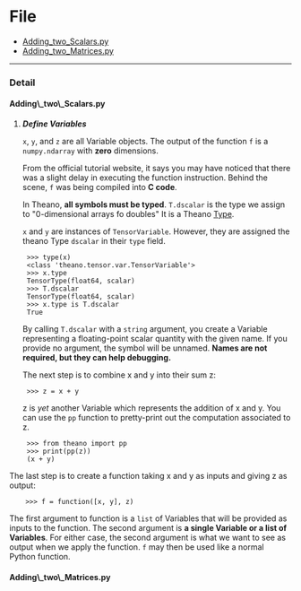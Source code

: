 # File

* [Adding\_two\_Scalars.py](#scalar)
* [Adding\_two\_Matrices.py](#matrix)

* * *

### Detail

<h4 id = "scalar">Adding\_two\_Scalars.py</h4>

1. ***Define Variables***
    
    `x`, `y`, and `z` are all Variable objects.
    The output of the function `f` is a `numpy.ndarray` with **zero** dimensions. 

    From the official tutorial website, it says you may have noticed that there was a slight delay in executing the function instruction. 
    Behind the scene, `f` was being compiled into **C code**.

    In Theano, **all symbols must be typed**. `T.dscalar` is the type we assign to "0-dimensional arrays fo doubles"
    It is a Theano [Type].

    `x` and `y` are instances of `TensorVariable`. 
    However, they are assigned the theano Type `dscalar` in their `type` field.

        >>> type(x)
        <class 'theano.tensor.var.TensorVariable'>
        >>> x.type
        TensorType(float64, scalar)
        >>> T.dscalar
        TensorType(float64, scalar)
        >>> x.type is T.dscalar
        True

    By calling `T.dscalar` with a `string` argument, you create a Variable representing a floating-point scalar quantity with the given name. 
    If you provide no argument, the symbol will be unnamed. **Names are not required, but they can help debugging.**

    The next step is to combine x and y into their sum z:

        >>> z = x + y

    z is *yet* another Variable which represents the addition of x and y. You can use the `pp` function to pretty-print out the computation associated to z.

        >>> from theano import pp
        >>> print(pp(z))
        (x + y)

The last step is to create a function taking x and y as inputs and giving z as output:

        >>> f = function([x, y], z)

The first argument to function is a `list` of Variables that will be provided as inputs to the function. 
The second argument is **a single Variable or a list of Variables**.
For either case, the second argument is what we want to see as output when we apply the function. `f` may then be used like a normal Python function.

[Type]: http://deeplearning.net/software/theano_versions/dev/extending/graphstructures.html#type

<h4 id = "matrix">Adding\_two\_Matrices.py</h4>
